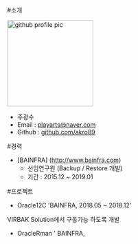 #소개

<img alt="github profile pic" src="https://avatars2.githubusercontent.com/u/68227132?s=400&u=27ac334fedded40907d51911caf54c4d96e7694b&v=4" width="200">

* 주광수
* Email : playarts@naver.com
* Github : [github.com/akro89](https://github.com/akro89)


#경력
* [BAINFRA] (http://www.bainfra.com)
	- 선임연구원 (Backup / Restore 개발)
	- 기간 : 2015.12 ~ 2019.01
	
	
#프로젝트
* Oracle12C 
'BAINFRA, 2018.05 ~ 2018.12'

VIRBAK Solution에서 구동가능 하도록 개발 

 * OracleRman
 ' BAINFRA, 


